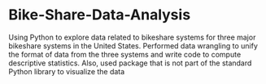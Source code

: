 # Bike-Share-Data-Analysis

Using Python to explore data related to bikeshare systems for three major bikeshare systems in the United States. Performed data wrangling to unify the format of data from the three systems and write code to compute descriptive statistics. Also, used package that is not part of the standard Python library to visualize the data
